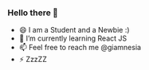 ### Hello there 👋



- 😄 I am a Student and a Newbie :)
- 🌱 I’m currently learning React JS 
- 📫 Feel free to reach me @giamnesia
- ⚡ ZzzZZ
